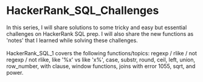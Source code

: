 # HackerRank_SQL_Challenges
In this series, I will share solutions to some tricky and easy but essential challenges on HackerRank SQL prep. I will also share the new functions as 'notes'  that I learned while solving these challenges. 
<br>
<br> HackerRank_SQL_1 covers the following functions/topics: regexp / rlike / not regexp / not rlike, like '%x' vs like 'x%', case, substr, round, ceil, left, union, row_number, with clause, window functions, joins with error 1055, sqrt,  and power.
